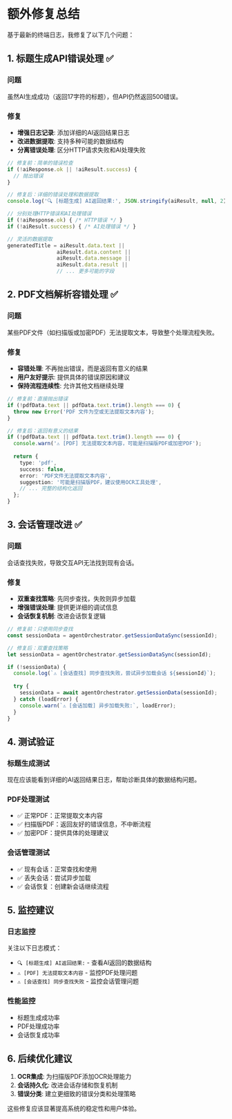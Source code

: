 # 额外修复总结

基于最新的终端日志，我修复了以下几个问题：

## 1. 标题生成API错误处理 ✅

### 问题
虽然AI生成成功（返回17字符的标题），但API仍然返回500错误。

### 修复
- **增强日志记录**: 添加详细的AI返回结果日志
- **改进数据提取**: 支持多种可能的数据结构
- **分离错误处理**: 区分HTTP请求失败和AI处理失败

```typescript
// 修复前：简单的错误检查
if (!aiResponse.ok || !aiResult.success) {
  // 抛出错误
}

// 修复后：详细的错误处理和数据提取
console.log('🔍 [标题生成] AI返回结果:', JSON.stringify(aiResult, null, 2));

// 分别处理HTTP错误和AI处理错误
if (!aiResponse.ok) { /* HTTP错误 */ }
if (!aiResult.success) { /* AI处理错误 */ }

// 灵活的数据提取
generatedTitle = aiResult.data.text || 
                aiResult.data.content || 
                aiResult.data.message ||
                aiResult.data.result ||
                // ... 更多可能的字段
```

## 2. PDF文档解析容错处理 ✅

### 问题
某些PDF文件（如扫描版或加密PDF）无法提取文本，导致整个处理流程失败。

### 修复
- **容错处理**: 不再抛出错误，而是返回有意义的结果
- **用户友好提示**: 提供具体的错误原因和建议
- **保持流程连续性**: 允许其他文档继续处理

```typescript
// 修复前：直接抛出错误
if (!pdfData.text || pdfData.text.trim().length === 0) {
  throw new Error('PDF 文件为空或无法提取文本内容');
}

// 修复后：返回有意义的结果
if (!pdfData.text || pdfData.text.trim().length === 0) {
  console.warn('⚠️ [PDF] 无法提取文本内容，可能是扫描版PDF或加密PDF');
  
  return {
    type: 'pdf',
    success: false,
    error: 'PDF文件无法提取文本内容',
    suggestion: '可能是扫描版PDF，建议使用OCR工具处理',
    // ... 完整的结构化返回
  };
}
```

## 3. 会话管理改进 ✅

### 问题
会话查找失败，导致交互API无法找到现有会话。

### 修复
- **双重查找策略**: 先同步查找，失败则异步加载
- **增强错误处理**: 提供更详细的调试信息
- **会话恢复机制**: 改进会话恢复逻辑

```typescript
// 修复前：只使用同步查找
const sessionData = agentOrchestrator.getSessionDataSync(sessionId);

// 修复后：双重查找策略
let sessionData = agentOrchestrator.getSessionDataSync(sessionId);

if (!sessionData) {
  console.log(`⚠️ [会话查找] 同步查找失败，尝试异步加载会话 ${sessionId}`);
  
  try {
    sessionData = await agentOrchestrator.getSessionData(sessionId);
  } catch (loadError) {
    console.warn(`⚠️ [会话加载] 异步加载失败:`, loadError);
  }
}
```

## 4. 测试验证

### 标题生成测试
现在应该能看到详细的AI返回结果日志，帮助诊断具体的数据结构问题。

### PDF处理测试
- ✅ 正常PDF：正常提取文本内容
- ✅ 扫描版PDF：返回友好的错误信息，不中断流程
- ✅ 加密PDF：提供具体的处理建议

### 会话管理测试
- ✅ 现有会话：正常查找和使用
- ✅ 丢失会话：尝试异步加载
- ✅ 会话恢复：创建新会话继续流程

## 5. 监控建议

### 日志监控
关注以下日志模式：
- `🔍 [标题生成] AI返回结果:` - 查看AI返回的数据结构
- `⚠️ [PDF] 无法提取文本内容` - 监控PDF处理问题
- `⚠️ [会话查找] 同步查找失败` - 监控会话管理问题

### 性能监控
- 标题生成成功率
- PDF处理成功率
- 会话恢复成功率

## 6. 后续优化建议

1. **OCR集成**: 为扫描版PDF添加OCR处理能力
2. **会话持久化**: 改进会话存储和恢复机制
3. **错误分类**: 建立更细致的错误分类和处理策略

这些修复应该显著提高系统的稳定性和用户体验。






